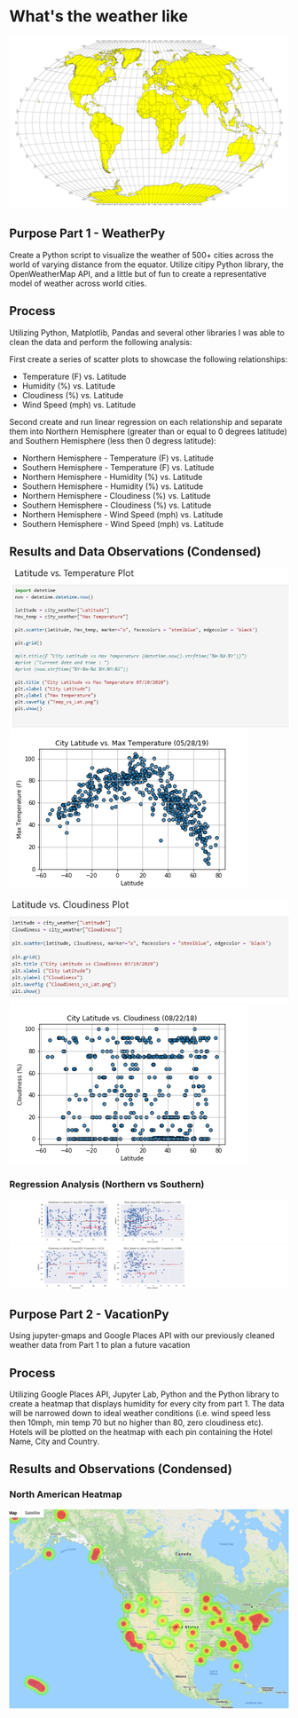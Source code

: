# What's the weather like

![Screenshot](/Instructions/Screenshots/World.jpg "Screenshot")

## Purpose Part 1 - WeatherPy
Create a Python script to visualize the weather of 500+ cities across the world of varying distance from the equator.  Utilize citipy Python library, the OpenWeatherMap API, and a little but of fun to create a representative model of weather across world cities.

## Process
Utilizing Python, Matplotlib, Pandas and several other libraries I was able to clean the data and perform the following analysis: 

First create a series of scatter plots to showcase the following relationships:

- Temperature (F) vs. Latitude
- Humidity (%) vs. Latitude
- Cloudiness (%) vs. Latitude
- Wind Speed (mph) vs. Latitude

Second create and run linear regression on each relationship and separate them into Northern Hemisphere (greater than or equal to 0 degrees latitude) and Southern Hemisphere (less then 0 degress latitude):

- Northern Hemisphere - Temperature (F) vs. Latitude
- Southern Hemisphere - Temperature (F) vs. Latitude
- Northern Hemisphere - Humidity (%) vs. Latitude
- Southern Hemisphere - Humidity (%) vs. Latitude
- Northern Hemisphere - Cloudiness (%) vs. Latitude
- Southern Hemisphere - Cloudiness (%) vs. Latitude
- Northern Hemisphere - Wind Speed (mph) vs. Latitude
- Southern Hemisphere - Wind Speed (mph) vs. Latitude

## Results and Data Observations (Condensed)
![Screenshot](/Instructions/Screenshots/Fig1a.JPG "Screenshot")
![Screenshot](/Instructions/Screenshots/Fig1.jpg "Screenshot")

![Screenshot](/Instructions/Screenshots/Fig3a.JPG "Screenshot")
![Screenshot](/Instructions/Screenshots/Fig3.jpg "Screenshot")

### Regression Analysis (Northern vs Southern)
![Screenshot](/Instructions/Screenshots/NReg.jpg "Screenshot")
![Screenshot](/Instructions/Screenshots/SReg.jpg "Screenshot")


## Purpose Part 2 - VacationPy

Using jupyter-gmaps and Google Places API with our previously cleaned weather data from Part 1 to plan a future vacation

## Process
Utilizing Google Places API, Jupyter Lab, Python and the Python library to create a heatmap that displays humidity for every city from part 1.  The data will be narrowed down to ideal weather conditions (i.e. wind speed less then 10mph, min temp 70 but no higher than 80, zero cloudiness etc).  Hotels will be plotted on the heatmap with each pin containing the Hotel Name, City and Country.

## Results and Observations (Condensed)

### North American Heatmap 
![Screenshot](/Instructions/Screenshots/NAHeatMap.jpg "Screenshot")






